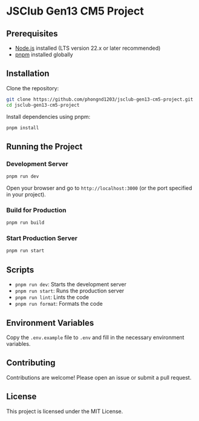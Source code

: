 # JSClub Gen13 CM5 Project

## Prerequisites

- [Node.js](https://nodejs.org/) installed (LTS version 22.x or later recommended)
- [pnpm](https://pnpm.io/) installed globally

## Installation

Clone the repository:

```bash
git clone https://github.com/phongnd1203/jsclub-gen13-cm5-project.git
cd jsclub-gen13-cm5-project
```

Install dependencies using pnpm:

```bash
pnpm install
```

## Running the Project

### Development Server

```bash
pnpm run dev
```

Open your browser and go to `http://localhost:3000` (or the port specified in your project).

### Build for Production

```bash
pnpm run build
```

### Start Production Server

```bash
pnpm run start
```

## Scripts

- `pnpm run dev`: Starts the development server
- `pnpm run start`: Runs the production server
- `pnpm run lint`: Lints the code
- `pnpm run format`: Formats the code

## Environment Variables

Copy the `.env.example` file to `.env` and fill in the necessary environment variables.

## Contributing

Contributions are welcome! Please open an issue or submit a pull request.

## License

This project is licensed under the MIT License.
